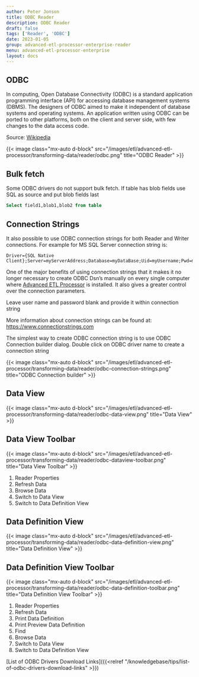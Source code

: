 ```yaml
---
author: Peter Jonson
title: ODBC Reader
description: ODBC Reader
draft: false
tags: ['Reader', 'ODBC']
date: 2023-01-05
group: advanced-etl-processor-enterprise-reader
menu: advanced-etl-processor-enterprise
layout: docs
---
```


## ODBC

In computing, Open Database Connectivity (ODBC) is a standard application programming interface (API) for accessing database management systems (DBMS). The designers of ODBC aimed to make it independent of database systems and operating systems. An application written using ODBC can be ported to other platforms, both on the client and server side, with few changes to the data access code.

Source: [Wikipedia](https://en.wikipedia.org/wiki/Open_Database_Connectivity)

{{< image class="mx-auto d-block"  src="/images/etl/advanced-etl-processor/transforming-data/reader/odbc.png" title="ODBC Reader" >}}

## Bulk fetch

Some ODBC drivers do not support bulk fetch.
If table has blob fields use SQL as source and put blob fields last

```sql
Select field1,blob1,blob2 from table
```

## Connection Strings

It also possible to use ODBC connection strings for both Reader and Writer connections.
For example for MS SQL Server connection string is:

```
Driver={SQL Native Client};Server=myServerAddress;Database=myDataBase;Uid=myUsername;Pwd=myPassword;
```

One of the major benefits of using connection strings that it makes it no longer necessary to create ODBC Dsn’s manually on every single computer where [Advanced ETL Processor](https://www.etl-tools.com/advanced-etl-processor/overview.html) is installed. It also gives a greater control over the connection parameters.

Leave user name and password blank and provide it within connection string

More information about connection strings can be found at: https://www.connectionstrings.com

The simplest way to create ODBC connection string is to use ODBC Connection builder dialog. Double click on ODBC driver name to create a connection string

{{< image class="mx-auto d-block"  src="/images/etl/advanced-etl-processor/transforming-data/reader/odbc-connection-strings.png" title="ODBC Connection builder" >}}

## Data View

{{< image class="mx-auto d-block"  src="/images/etl/advanced-etl-processor/transforming-data/reader/odbc-data-view.png" title="Data View" >}}

## Data View Toolbar

{{< image class="mx-auto d-block"  src="/images/etl/advanced-etl-processor/transforming-data/reader/odbc-dataview-toolbar.png" title="Data View Toolbar" >}}

1. Reader Properties
1. Refresh Data
1. Browse Data
1. Switch to Data View
1. Switch to Data Definition View

## Data Definition View

{{< image class="mx-auto d-block"  src="/images/etl/advanced-etl-processor/transforming-data/reader/odbc-data-definition-view.png" title="Data Definition View" >}}

## Data Definition View Toolbar

{{< image class="mx-auto d-block"  src="/images/etl/advanced-etl-processor/transforming-data/reader/odbc-data-definition-toolbar.png" title="Data Definition View Toolbar" >}}

1. Reader Properties
1. Refresh Data
1. Print Data Definition
1. Print Preview Data Definition
1. Find
1. Browse Data
1. Switch to Data View
1. Switch to Data Definition View

[List of ODBC Drivers Download Links]({{<relref "/knowledgebase/tips/list-of-odbc-drivers-download-links" >}})
